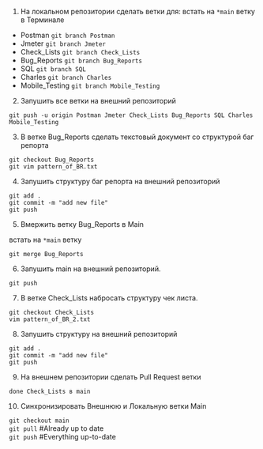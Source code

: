1. На локальном репозитории сделать ветки для: 
встать на `*main` ветку в Терминале

- Postman         `git branch Postman`
- Jmeter          `git branch Jmeter`
- Check_Lists     `git branch Check_Lists`
- Bug_Reports     `git branch Bug_Reports`
- SQL             `git branch SQL`
- Charles	        `git branch Charles`
- Mobile_Testing  `git branch Mobile_Testing`

2. Запушить все ветки на внешний репозиторий

`git push -u origin Postman Jmeter Check_Lists Bug_Reports SQL Charles Mobile_Testing`

3. В ветке Bug_Reports сделать текстовый документ 
со структурой баг репорта

```
git checkout Bug_Reports
git vim pattern_of_BR.txt
```

4. Запушить структуру баг репорта на внешний репозиторий

```
git add .
git commit -m "add new file"
git push
```

5. Вмержить ветку Bug_Reports в Main 

встать на `*main` ветку

`git merge Bug_Reports`

6. Запушить main на внешний репозиторий.		

`git push`

7. В ветке Check_Lists набросать структуру чек листа.

```
git checkout Check_Lists
vim pattern_of_BR_2.txt
```

8. Запушить структуру на внешний репозиторий

```
git add .
git commit -m "add new file"
git push
```

9. На внешнем репозитории сделать Pull Request ветки

`done Check_Lists в main`

10. Синхронизировать Внешнюю и Локальную ветки Main

`git checkout main`   
`git pull` #Already up to date   
`git push` #Everything up-to-date
